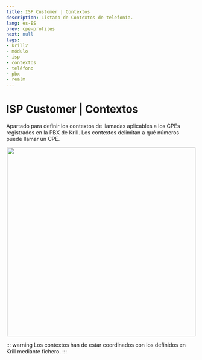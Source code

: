 ```yaml
---
title: ISP Customer | Contextos
description: Listado de Contextos de telefonía.
lang: es-ES
prev: cpe-profiles
next: null
tags:
- krill2
- módulo
- isp
- contextos
- teléfono
- pbx
- realm
---
```

# ISP Customer | Contextos

Apartado para definir los contextos de llamadas aplicables a los CPEs registrados en la PBX de Krill. Los contextos delimitan a qué números puede llamar un CPE.

<p align="center"><img src="/img/krill2/isp-customer/0401.png" width="500"></p>

::: warning
Los contextos han de estar coordinados con los definidos en Krill mediante fichero.
:::
